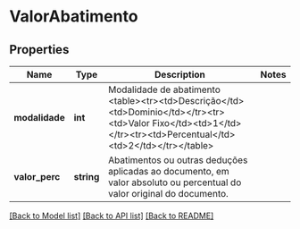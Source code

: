 # ValorAbatimento

## Properties
Name | Type | Description | Notes
------------ | ------------- | ------------- | -------------
**modalidade** | **int** | Modalidade de abatimento &lt;table&gt;&lt;tr&gt;&lt;td&gt;Descrição&lt;/td&gt;&lt;td&gt;Dominio&lt;/td&gt;&lt;/tr&gt;&lt;tr&gt;&lt;td&gt;Valor Fixo&lt;/td&gt;&lt;td&gt;1&lt;/td&gt;&lt;/tr&gt;&lt;tr&gt;&lt;td&gt;Percentual&lt;/td&gt;&lt;td&gt;2&lt;/td&gt;&lt;/tr&gt;&lt;/table&gt; | 
**valor_perc** | **string** | Abatimentos ou outras deduções aplicadas ao documento, em valor absoluto ou percentual do valor original do documento. | 

[[Back to Model list]](../../README.md#documentation-for-models) [[Back to API list]](../../README.md#documentation-for-api-endpoints) [[Back to README]](../../README.md)


